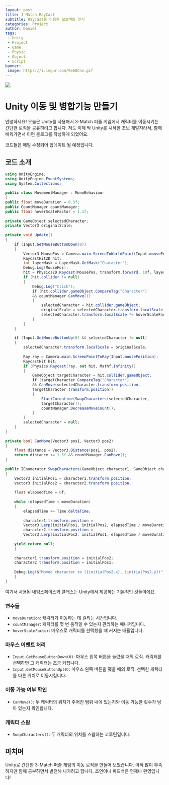 ```yaml
---
layout: post
title: 3 Match RayCast
subtitle: Raycast를 이용한 오브젝트 인식
categories: Project
author: Daniel
tags: 
 - Unity
 - Project
 - Game
 - Physic
 - Object
 - Script
banner:
 image: https://i.imgur.com/9e68Cnv.gif
---
```



![](https://i.imgur.com/9e68Cnv.gif)
# Unity 이동 및 병합기능 만들기

안녕하세요! 오늘은 Unity를 사용해서 3-Match 퍼즐 게임에서 캐릭터를 이동시키는 간단한 로직을 공유하려고 합니다. 저도 이제 막 Unity를 시작한 초보 개발자라서, 함께 배워가면서 이런 블로그를 작성하게 되었어요. 

코드들은 매일 수정되어 업데이트 될 예정입니다.

## 코드 소개

```csharp
using UnityEngine;  
using UnityEngine.EventSystems;  
using System.Collections;  
  
public class MovementManager : MonoBehaviour  
{  
public float moveDuration = 0.3f;  
public CountManager countManager;  
public float hoverScaleFactor = 1.1f;  
  
private GameObject selectedCharacter;  
private Vector3 originalScale;  
  
private void Update()  
{  
	if (Input.GetMouseButtonDown(0))  
	{  
		Vector3 MousePos = Camera.main.ScreenToWorldPoint(Input.mousePosition);  
		RaycastHit2D hit;  
		int layerMask = LayerMask.GetMask("Character");  
		Debug.Log(MousePos);  
		hit = Physics2D.Raycast(MousePos, transform.forward, 10f, layerMask);  
		if (hit.collider != null)  
		{  
			Debug.Log("Click");  
			if (hit.collider.gameObject.CompareTag("Character") 
			&& countManager.CanMove())  
			{  
				selectedCharacter = hit.collider.gameObject;  
				originalScale = selectedCharacter.transform.localScale;  
				selectedCharacter.transform.localScale *= hoverScaleFactor;  
			}  
		}  
	}  
  
	if (Input.GetMouseButtonUp(0) && selectedCharacter != null)  
	{  
		selectedCharacter.transform.localScale = originalScale;  
		  
		Ray ray = Camera.main.ScreenPointToRay(Input.mousePosition);  
		RaycastHit hit;  
		if (Physics.Raycast(ray, out hit, Mathf.Infinity))  
		{  
			GameObject targetCharacter = hit.collider.gameObject;  
			if (targetCharacter.CompareTag("Character") 
			&& CanMove(selectedCharacter.transform.position, 
			targetCharacter.transform.position))  
			{  
				StartCoroutine(SwapCharacters(selectedCharacter, 
				targetCharacter));  
				countManager.DecreaseMoveCount();  
			}  
		}  
		selectedCharacter = null;  
	}  
}  
  
private bool CanMove(Vector3 pos1, Vector3 pos2)  
{  
	float distance = Vector3.Distance(pos1, pos2);  
	return distance <= 1.5f && countManager.CanMove();  
}  
  
public IEnumerator SwapCharacters(GameObject character1, GameObject character2)  
{  
	Vector3 initialPos1 = character1.transform.position;  
	Vector3 initialPos2 = character2.transform.position;  
  
	float elapsedTime = 0f;  
  
	while (elapsedTime < moveDuration)  
	{  
		elapsedTime += Time.deltaTime;  
  
		character1.transform.position = 
		Vector3.Lerp(initialPos1, initialPos2, elapsedTime / moveDuration);  
		character2.transform.position = 
		Vector3.Lerp(initialPos2, initialPos1, elapsedTime / moveDuration);  
  
	yield return null;  
	}  
  
	character1.transform.position = initialPos2;  
	character2.transform.position = initialPos1;  
  
	Debug.Log($"Moved character to ({initialPos2.x}, {initialPos2.y})");  
	}  
}
```

여기서 사용된 네임스페이스와 클래스는 Unity에서 제공하는 기본적인 것들이에요.

### 변수들

- `moveDuration`: 캐릭터가 이동하는 데 걸리는 시간입니다.
- `countManager`: 캐릭터를 몇 번 움직일 수 있는지 관리하는 매니저입니다.
- `hoverScaleFactor`: 마우스로 캐릭터를 선택했을 때 커지는 배율입니다.

### 마우스 이벤트 처리

- `Input.GetMouseButtonDown(0)`: 마우스 왼쪽 버튼을 눌렀을 때의 로직. 
  캐릭터를 선택하면 그 캐릭터는 조금 커집니다.
- `Input.GetMouseButtonUp(0)`: 마우스 왼쪽 버튼을 뗐을 때의 로직. 
  선택한 캐릭터를 다른 위치로 이동시킵니다.

### 이동 가능 여부 확인

- `CanMove()`: 두 캐릭터의 위치가 주어진 범위 내에 있는지와 이동 가능한 횟수가 남아 있는지 확인합니다.

### 캐릭터 스왑

- `SwapCharacters()`: 두 캐릭터의 위치를 스왑하는 코루틴입니다.

## 마치며

Unity로 간단한 3-Match 퍼즐 게임의 이동 로직을 만들어 보았습니다. 
아직 많이 부족하지만 함께 공부하면서 발전해 나가려고 합니다. 
조언이나 피드백은 언제나 환영입니다!